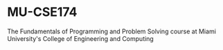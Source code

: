 # MU-CSE174
The Fundamentals of Programming and Problem Solving course at Miami University's College of Engineering and Computing
